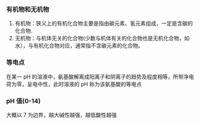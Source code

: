 ### 有机物和无机物

1. 有机物：狭义上的有机化合物主要是指由碳元素、氢元素组成，一定是含碳的化合物.
2. 无机物：与机体无关的化合物(少数与机体有关的化合物也是无机化合物，如水），与有机化合物对应，通常指不含碳元素的化合物。

### 等电点

在某一 pH 的溶液中，氨基酸解离成阳离子和阴离子的趋势及程度相等，所带净电荷为零，呈电中性，此时溶液的 pH 称为该氨基酸的等电点

### pH 值(0-14)

大概以 7 为边界，越大碱性越强，越低酸性越强
